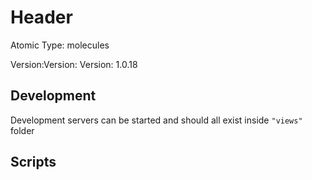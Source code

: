 # Header

Atomic Type: molecules

Version:Version: Version: 1.0.18






## Development

Development servers can be started and should all exist inside `"views"` folder

## Scripts
